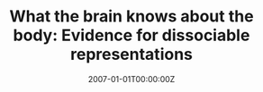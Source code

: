 ---
abstract: ""
authors:
- admin
- Raffaella I. Rumiati
date: "2007-01-01T00:00:00Z"
doi: ""
featured: false
image:
  caption: 'Image credit: [**Unsplash**](https://unsplash.com/photos/jdD8gXaTZsc)'
  focal_point: ""
  preview_only: true
projects: []
publication: 'In: F. Santoianni and C. Sabatano (Eds.), Brain Development In Learning Environments: Embodied Cognition and Perceptual Learning (pp. 50-64). Newcastle, UK: Cambridge Scholar Publishing.'
publication_short: ""
publication_types:
- "6"
publishDate: "2007-01-01T00:00:00Z"
slides: 
summary:
tags: [Self-Other distinction,Body,Sense of Body,Body Schema,Body Structural Description,body representation,autotopagnosia,apraxia,dual route,action,motor system,Spatial coding,parietal cortex]
title: "What the brain knows about the body: Evidence for dissociable representations"
url_code: ""
url_dataset: ""
url_pdf: "uploads/BrainDevAnd_cap4_2007.pdf"
url_poster: ""
url_project: ""
url_slides: ""
url_source: ""
url_video: ""
share: false
---